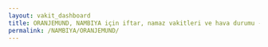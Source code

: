 ```yaml
---
layout: vakit_dashboard
title: ORANJEMUND, NAMBIYA için iftar, namaz vakitleri ve hava durumu - ilçe/eyalet seç
permalink: /NAMBIYA/ORANJEMUND/
---
```


<script type="text/javascript">
  var GLOBAL_COUNTRY = 'NAMBIYA';
  var GLOBAL_CITY = 'ORANJEMUND';
  var GLOBAL_STATE = '';
  var lat = 72;
  var lon = 21;
</script>
